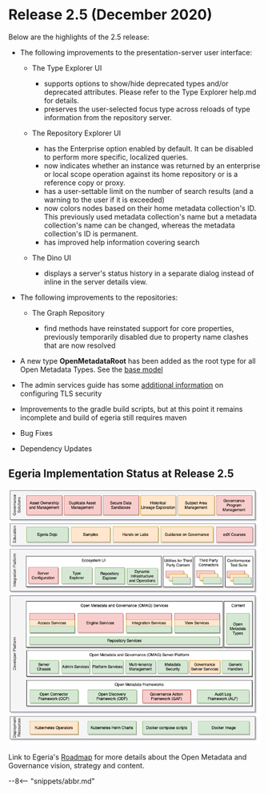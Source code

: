 <!-- SPDX-License-Identifier: CC-BY-4.0 -->
<!-- Copyright Contributors to the Egeria project. -->

# Release 2.5 (December 2020)

Below are the highlights of the 2.5 release:


* The following improvements to the presentation-server user interface:
   
  * The Type Explorer UI
  
     * supports options to show/hide deprecated types and/or deprecated attributes. Please refer to the Type Explorer help.md for details.
     * preserves the user-selected focus type across reloads of type information from the repository server.
      
  * The Repository Explorer UI
  
     * has the Enterprise option enabled by default. It can be disabled to perform more specific, localized queries.
     * now indicates whether an instance was returned by an enterprise or local scope operation against its home repository or is a reference copy or proxy.
     * has a user-settable limit on the number of search results (and a warning to the user if it is exceeded)
     * now colors nodes based on their home metadata collection's ID. This previously used metadata collection's name but a metadata collection's name can be changed, whereas the metadata collection's ID is permanent.
     * has improved help information covering search
  
  * The Dino UI
  
     * displays a server's status history in a separate dialog instead of inline in the server details view.


* The following improvements to the repositories:

  * The Graph Repository
  
     * find methods have reinstated support for core properties, previously temporarily disabled due to property name clashes that are now resolved

* A new type **OpenMetadataRoot** has been added as the root type for all Open Metadata Types. See the [base model](../open-metadata-publication/website/open-metadata-types/0010-Base-Model.md) 
  
* The admin services guide has some [additional information](../open-metadata-implementation/admin-services/docs/user/omag-server-platform-transport-level-security.md) on configuring TLS security

* Improvements to the gradle build scripts, but at this point it remains incomplete and build of egeria still requires maven 

* Bug Fixes

* Dependency Updates



## Egeria Implementation Status at Release 2.5

![Egeria Implementation Status](functional-organization-showing-implementation-status-for-2.5.png)

Link to Egeria's [Roadmap](../open-metadata-publication/website/roadmap) for more details about the
Open Metadata and Governance vision, strategy and content.

--8<-- "snippets/abbr.md"
